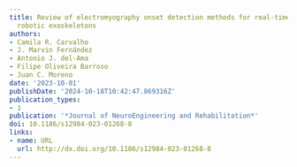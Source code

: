 ```yaml
---
title: Review of electromyography onset detection methods for real-time control of
  robotic exoskeletons
authors:
- Camila R. Carvalho
- J. Marvin Fernández
- Antonio J. del-Ama
- Filipe Oliveira Barroso
- Juan C. Moreno
date: '2023-10-01'
publishDate: '2024-10-18T10:42:47.869316Z'
publication_types:
- 1
publication: '*Journal of NeuroEngineering and Rehabilitation*'
doi: 10.1186/s12984-023-01268-8
links:
- name: URL
  url: http://dx.doi.org/10.1186/s12984-023-01268-8
---
```

